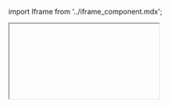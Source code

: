 import Iframe from '../iframe_component.mdx';

<Iframe id='components-confirm--default' > </Iframe>
